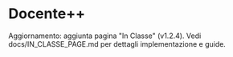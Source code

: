 # Docente++

Aggiornamento: aggiunta pagina "In Classe" (v1.2.4).
Vedi docs/IN_CLASSE_PAGE.md per dettagli implementazione e guide.
